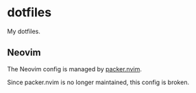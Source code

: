 # dotfiles
 My dotfiles.
 
## Neovim

The Neovim config is managed by [packer.nvim](https://github.com/wbthomason/packer.nvim).

Since packer.nvim is no longer maintained, this config is broken.

